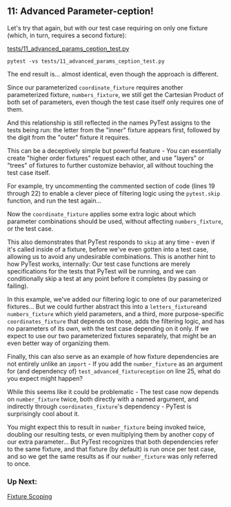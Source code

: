 ## 11: Advanced Parameter-ception!

Let's try that again, but with our test case requiring on only one fixture (which, in turn, requires a second fixture):

[tests/11_advanced_params_ception_test.py](../tests/11_advanced_params_ception_test.py)


```
pytest -vs tests/11_advanced_params_ception_test.py
```

The end result is... almost identical, even though the approach is different.

Since our parameterized `coordinate_fixture` requires another parameterized fixture, `numbers_fixture`, we still get the Cartesian Product of both set of parameters, even though the test case itself only requires one of them.

And this relationship is still reflected in the names PyTest assigns to the tests being run: the letter from the "inner" fixture appears first, followed by the digit from the "outer" fixture it requires.

This can be a deceptively simple but powerful feature - You can essentially create "higher order fixtures" request each other, and use "layers" or "trees" of fixtures to further customize behavior, all without touching the test case itself.

For example, try uncommenting the commented section of code (lines 19 through 22) to enable a clever piece of filtering logic using the `pytest.skip` function, and run the test again...

Now the `coordinate_fixture` applies some extra logic about which parameter combinations should be used, without affecting `numbers_fixture`, or the test case.

This also demonstrates that PyTest responds to `skip` at any time - even if it's called inside of a fixture, before we've even gotten into a test case, allowing us to avoid any undesirable combinations. This is another hint to how PyTest works, internally: Our test case functions are merely specifications for the tests that PyTest will be running, and we can conditionally skip a test at any point before it completes (by passing or failing).

In this example, we've added our filtering logic to one of our parameterized fixtures... But we could further abstract this into a `letters_fixture`and `numbers_fixture` which yield parameters, and a third, more purpose-specific `coordinates_fixture` that depends on those, adds the filtering logic, and has no parameters of its own, with the test case depending on it only. If we expect to use our two parameterized fixtures separately, that might be an even better way of organizing them.

Finally, this can also serve as an example of how fixture dependencies are not entirely unlike an `import` - If you add the `number_fixture` as an argument for (and dependency of) `test_advanced_fixtureception` on line 25, what do you expect might happen?

While this seems like it could be problematic - The test case now depends on `number_fixture` twice, both directly with a named argument, and indirectly through `coordinates_fixture`'s dependency - PyTest is surprisingly cool about it.

You might expect this to result in `number_fixture` being invoked twice, doubling our resulting tests, or even multiplying them by another copy of our extra parameter... But PyTest recognizes that both dependencies refer to the same fixture, and that fixture (by default) is run once per test case, and so we get the same results as if our `number_fixture` was only referred to once.

### Up Next:

[Fixture Scoping](12_fixture_scoping.md)
